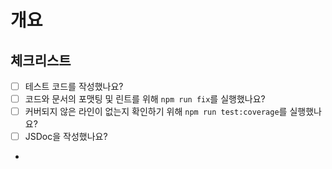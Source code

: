 # 개요
<!-- 이 PR이 무엇에 관한 것인지 명확하고 간결하게 설명해주세요. -->

## 체크리스트

- [ ] 테스트 코드를 작성했나요?
- [ ] 코드와 문서의 포맷팅 및 린트를 위해 `npm run fix`를 실행했나요?
- [ ] 커버되지 않은 라인이 없는지 확인하기 위해 `npm run test:coverage`를 실행했나요?
- [ ] JSDoc을 작성했나요?
- 
